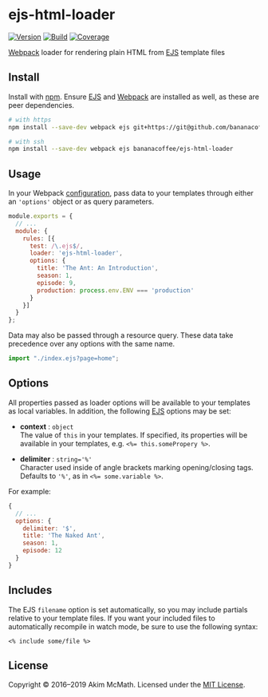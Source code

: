 # ejs-html-loader

[![Version][version-badge]][npm]
[![Build][build-badge]][travis]
[![Coverage][coverage-badge]][coveralls]

[Webpack][webpack] loader for rendering plain HTML from [EJS][ejs]
template files

## Install

Install with [npm][npm]. Ensure [EJS][ejs] and [Webpack][webpack] are installed
as well, as these are peer dependencies.

```sh
# with https
npm install --save-dev webpack ejs git+https://git@github.com/bananacoffee/ejs-html-loader

# with ssh
npm install --save-dev webpack ejs bananacoffee/ejs-html-loader
```

## Usage

In your Webpack [configuration][webpack-configuration], pass data to your
templates through either an `'options'` object or as query parameters.

```js
module.exports = {
  // ...
  module: {
    rules: [{
      test: /\.ejs$/,
      loader: 'ejs-html-loader',
      options: {
        title: 'The Ant: An Introduction',
        season: 1,
        episode: 9,
        production: process.env.ENV === 'production'
      }
    }]
  }
};
```

Data may also be passed through a resource query. These data take precedence
over any options with the same name.

```js
import "./index.ejs?page=home";
```

## Options

All properties passed as loader options will be available to your
templates as local variables. In addition, the following [EJS][ejs]
options may be set:

* **context** : `object`<br>
The value of `this` in your templates. If specified, its properties will be
available in your templates, e.g. `<%= this.somePropery %>`.

* **delimiter** : `string='%'`<br>
Character used inside of angle brackets marking opening/closing tags.
Defaults to `'%'`, as in `<%= some.variable %>`.

For example:

```js
{
  // ...
  options: {
    delimiter: '$',
    title: 'The Naked Ant',
    season: 1,
    episode: 12
  }
}
```

## Includes

The EJS `filename` option is set automatically, so you may include partials
relative to your template files. If you want your included files to
automatically recompile in watch mode, be sure to use the following syntax:

```
<% include some/file %>
```

## License

Copyright &copy; 2016&ndash;2019 Akim McMath. Licensed under the [MIT License][license].

[version-badge]: https://img.shields.io/npm/v/ejs-html-loader.svg?style=flat-square
[build-badge]: https://img.shields.io/travis/mcmath/ejs-html-loader/master.svg?style=flat-square
[coverage-badge]: https://img.shields.io/coveralls/mcmath/ejs-html-loader/master.svg?style=flat-square&service=github
[dependencies-badge]: https://img.shields.io/gemnasium/mcmath/ejs-html-loader.svg?style=flat-square

[npm]: https://www.npmjs.com/package/ejs-html-loader
[license]: LICENSE
[travis]: https://travis-ci.org/mcmath/ejs-html-loader
[coveralls]: https://coveralls.io/github/mcmath/ejs-html-loader?branch=master
[gemnasium]: https://gemnasium.com/mcmath/ejs-html-loader
[webpack]: https://webpack.js.org/
[webpack-configuration]: https://webpack.js.org/configuration/
[ejs]: http://ejs.co/
